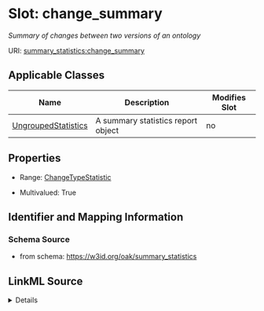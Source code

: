 # Slot: change_summary


_Summary of changes between two versions of an ontology_



URI: [summary_statistics:change_summary](https://w3id.org/oaklib/summary_statistics.change_summary)



<!-- no inheritance hierarchy -->




## Applicable Classes

| Name | Description | Modifies Slot |
| --- | --- | --- |
[UngroupedStatistics](UngroupedStatistics.md) | A summary statistics report object |  no  |







## Properties

* Range: [ChangeTypeStatistic](ChangeTypeStatistic.md)

* Multivalued: True





## Identifier and Mapping Information







### Schema Source


* from schema: https://w3id.org/oak/summary_statistics




## LinkML Source

<details>
```yaml
name: change_summary
description: Summary of changes between two versions of an ontology
from_schema: https://w3id.org/oak/summary_statistics
rank: 1000
multivalued: true
alias: change_summary
owner: UngroupedStatistics
domain_of:
- UngroupedStatistics
range: ChangeTypeStatistic
inlined: true

```
</details>